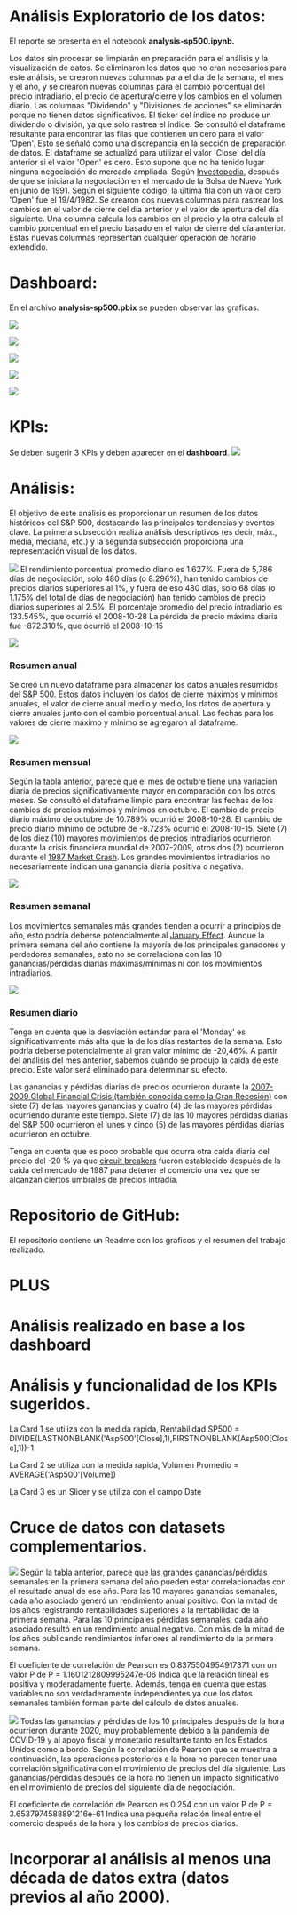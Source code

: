# Análisis Exploratorio de los datos:

El reporte se presenta en el notebook **analysis-sp500.ipynb.**

Los datos sin procesar se limpiarán en preparación para el análisis y la visualización de datos. Se eliminaron los datos que no eran necesarios para este análisis, se crearon nuevas columnas para el día de la semana, el mes y el año, y se crearon nuevas columnas para el cambio porcentual del precio intradiario, el precio de apertura/cierre y los cambios en el volumen diario.
Las columnas "Dividendo" y "Divisiones de acciones" se eliminarán porque no tienen datos significativos. El ticker del índice no produce un dividendo o división, ya que solo rastrea el índice.
Se consultó el dataframe resultante para encontrar las filas que contienen un cero para el valor 'Open'. Esto se señaló como una discrepancia en la sección de preparación de datos.
El dataframe se actualizó para utilizar el valor 'Close' del día anterior si el valor 'Open' es cero. Esto supone que no ha tenido lugar ninguna negociación de mercado ampliada. Según [Investopedia](https://www.investopedia.com/ask/answers/06/preaftermarket.asp#:~:text=The%20New%20York%20Stock%20Exchange%20introduced%20after%2Dmarket%20trading%20in,offered%20more%20hours%20of%20trading.),  después de que se iniciara la negociación en el mercado de la Bolsa de Nueva York en junio de 1991. Según el siguiente código, la última fila con un valor cero 'Open' fue el 19/4/1982.
Se crearon dos nuevas columnas para rastrear los cambios en el valor de cierre del día anterior y el valor de apertura del día siguiente. Una columna calcula los cambios en el precio y la otra calcula el cambio porcentual en el precio basado en el valor de cierre del día anterior. Estas nuevas columnas representan cualquier operación de horario extendido.




# Dashboard:

En el archivo **analysis-sp500.pbix** se pueden observar las graficas.

![](./_src/assets/Asp500.png)


![](./_src/assets/Resumen_anual.png)


![](./_src/assets/Resumen_mensual.png)


![](./_src/assets/Resumen_semanal.png)


![](./_src/assets/Resumen_diario.png)



# KPIs:

Se deben sugerir 3 KPIs y deben aparecer en el **dashboard**.
![](./_src/assets/dashboard.png)


# Análisis: 

El objetivo de este análisis es proporcionar un resumen de los datos históricos del S&P 500, destacando las principales tendencias y eventos clave. La primera subsección realiza análisis descriptivos (es decir, máx., media, mediana, etc.) y la segunda subsección proporciona una representación visual de los datos.

![](./_src/assets/Asp500.png)
El rendimiento porcentual promedio diario es 1.627%.
Fuera de 5,786 días de negociación, solo 480 días (o 8.296%), han tenido cambios de precios diarios superiores al 1%, y fuera de eso 480 días, solo 68 días (o 1.175% del total de días de negociación) han tenido cambios de precio diarios superiores al 2.5%.
El porcentaje promedio del precio intradiario es 133.545%, que ocurrió el 2008-10-28
La pérdida de precio máxima diaria fue -872.310%, que ocurrió el 2008-10-15


![](./_src/assets/Resumen_anual.png)
### **Resumen anual**

Se creó un nuevo dataframe para almacenar los datos anuales resumidos del S&P 500. Estos datos incluyen los datos de cierre máximos y mínimos anuales, el valor de cierre anual medio y medio, los datos de apertura y cierre anuales junto con el cambio porcentual anual. Las fechas para los valores de cierre máximo y mínimo se agregaron al dataframe.

![](./_src/assets/Resumen_mensual.png)
### **Resumen mensual**
Según la tabla anterior, parece que el mes de octubre tiene una variación diaria de precios significativamente mayor en comparación con los otros meses. Se consultó el dataframe limpio para encontrar las fechas de los cambios de precios máximos y mínimos en octubre.
El cambio de precio diario máximo de octubre de 10.789% ocurrió el 2008-10-28. El cambio de precio diario mínimo de octubre de -8.723% ocurrió el 2008-10-15.
Siete (7) de los diez (10) mayores movimientos de precios intradiarios ocurrieron durante la crisis financiera mundial de 2007-2009, otros dos (2) ocurrieron durante el [1987 Market Crash](https://www.federalreservehistory.org/essays/stock-market-crash-of-1987). Los grandes movimientos intradiarios no necesariamente indican una ganancia diaria positiva o negativa.


![](./_src/assets/Resumen_semanal.png)
### **Resumen semanal**

Los movimientos semanales más grandes tienden a ocurrir a principios de año, esto podría deberse potencialmente al [January Effect](https://www.fool.com/investing/how-to-invest/stocks/january-effect/). Aunque la primera semana del año contiene la mayoría de los principales ganadores y perdedores semanales, esto no se correlaciona con las 10 ganancias/pérdidas diarias máximas/mínimas ni con los movimientos intradiarios.



![](./_src/assets/Resumen_diario.png)
### **Resumen diario**
Tenga en cuenta que la desviación estándar para el 'Monday' es significativamente más alta que la de los días restantes de la semana. Esto podría deberse potencialmente al gran valor mínimo de -20,46%. A partir del análisis del mes anterior, sabemos cuándo se produjo la caída de este precio. Este valor será eliminado para determinar su efecto.

Las ganancias y pérdidas diarias de precios ocurrieron durante la [2007-2009 Global Financial Crisis (también conocida como la Gran Recesión)](https://www.federalreservehistory.org/essays/great-recession-and-its-aftermath) con siete (7) de las mayores ganancias y cuatro (4) de las mayores pérdidas ocurriendo durante este tiempo. Siete (7) de las 10 mayores pérdidas diarias del S&P 500 ocurrieron el lunes y cinco (5) de las mayores pérdidas diarias ocurrieron en octubre.

Tenga en cuenta que es poco probable que ocurra otra caída diaria del precio del -20 % ya que [circuit breakers](https://www.investor.gov/introduction-investing/investing-basics/glossary/stock-market-circuit-breakers) fueron establecido después de la caída del mercado de 1987 para detener el comercio una vez que se alcanzan ciertos umbrales de precios intradía.


# Repositorio de GitHub:

El repositorio contiene un Readme con los graficos y el resumen del trabajo realizado.

# PLUS


# Análisis realizado en base a los dashboard 


# Análisis y funcionalidad de los KPIs sugeridos.

La Card 1 se utiliza con la medida rapida, Rentabilidad SP500 = DIVIDE(LASTNONBLANK('Asp500'[Close],1),FIRSTNONBLANK(Asp500[Close],1))-1

La Card 2 se utiliza con la medida rapida, Volumen Promedio = AVERAGE('Asp500'[Volume])

La Card 3 es un Slicer y se utiliza con el campo Date


# Cruce de datos con datasets complementarios.
![](./_src/assets/correlación_pri_semana_año_vs_precio_anual.png)
Según la tabla anterior, parece que las grandes ganancias/pérdidas semanales en la primera semana del año pueden estar correlacionadas con el resultado anual de ese año. Para las 10 mayores ganancias semanales, cada año asociado generó un rendimiento anual positivo. Con la mitad de los años registrando rentabilidades superiores a la rentabilidad de la primera semana. Para las 10 principales pérdidas semanales, cada año asociado resultó en un rendimiento anual negativo. Con más de la mitad de los años publicando rendimientos inferiores al rendimiento de la primera semana.

El coeficiente de correlación de Pearson es 0.8375504954917371  con un valor P de P = 1.1601212809995247e-06 
Indica que la relación lineal es positiva y moderadamente fuerte. Además, tenga en cuenta que estas variables no son verdaderamente independientes ya que los datos semanales también forman parte del cálculo de datos anuales.

![](./_src/assets/Rendimiento_diario_después_de_la_hora_vs_rendimiento_día_siguiente.png)
Todas las ganancias y pérdidas de los 10 principales después de la hora ocurrieron durante 2020, muy probablemente debido a la pandemia de COVID-19 y al apoyo fiscal y monetario resultante tanto en los Estados Unidos como a bordo. Según la correlación de Pearson que se muestra a continuación, las operaciones posteriores a la hora no parecen tener una correlación significativa con el movimiento de precios del día siguiente. Las ganancias/pérdidas después de la hora no tienen un impacto significativo en el movimiento de precios del siguiente día de negociación.

El coeficiente de correlación de Pearson es 0.254 con un valor P de P = 3.6537974588891216e-61 
Indica una pequeña relación lineal entre el comercio después de la hora y los cambios de precios diarios.



# Incorporar al análisis al menos una década de datos extra (datos previos al año 2000).

